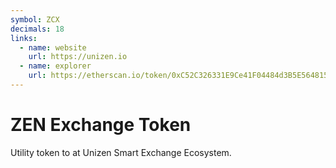 ```yaml
---
symbol: ZCX
decimals: 18
links:
  - name: website
    url: https://unizen.io
  - name: explorer
    url: https://etherscan.io/token/0xC52C326331E9Ce41F04484d3B5E5648158028804
---
```


# ZEN Exchange Token

Utility token to at Unizen Smart Exchange Ecosystem.

